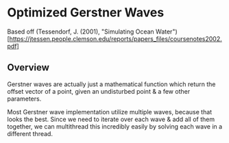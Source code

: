 # Optimized Gerstner Waves

Based off (Tessendorf, J. (2001), "Simulating Ocean Water")[https://jtessen.people.clemson.edu/reports/papers_files/coursenotes2002.pdf]

## Overview

Gerstner waves are actually just a mathematical function which return the offset vector of a point, given an undisturbed point & a few other parameters.

Most Gerstner wave implementation utilize multiple waves, because that looks the best. Since we need to iterate over each wave & add all of them together, we can multithread this incredibly easily by solving each wave in a different thread.
